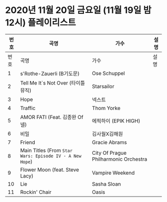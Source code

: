 # 2020년 11월 20일 금요일 (11월 19일 밤 12시) 플레이리스트

| 번호 | 곡명 | 가수 | 설명 |
|------|------|------|------|
| 번호 | 곡명 | 가수 | 설명 |
| 1 | s'Rothe-Zauerli (B기도문) | Ose Schuppel |  |
| 2 | Tell Me It`s Not Over (타이틀 뮤직) | Starsailor |  |
| 3 | Hope | 넥스트 |  |
| 4 | Traffic | Thom Yorke |  |
| 5 | AMOR FATI (Feat. 김종완 Of 넬) | 에픽하이 (EPIK HIGH) |  |
| 6 | 비밀 | 김사월X김해원 |  |
| 7 | Friend | Gracie Abrams |  |
| 8 | Main Titles (From `Star Wars: Episode IV - A New Hope`) | City Of Prague Philharmonic Orchestra |  |
| 9 | Flower Moon (feat. Steve Lacy) | Vampire Weekend |  |
| 10 | Lie | Sasha Sloan |  |
| 11 | Rockin' Chair | Oasis |  |
